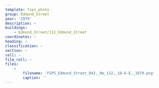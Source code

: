 ```yaml
---
template: fsps_photo
group: Edmund_Street
year: '1979'
description: ~
buildings:
    - Edmund_Street/112_Edmund_Street
coordinates: ~
heading: ~
classification: ~
section: ~
cell: ~
film_roll: ~
files:
    -
        filename: 'FSPS_Edmund_Street_042,_No_112,_18-6-E,_1979.png'
        caption: ''
---
```

